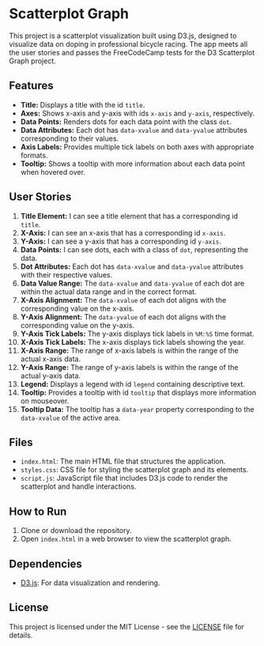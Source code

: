# Scatterplot Graph

This project is a scatterplot visualization built using D3.js, designed to visualize data on doping in professional bicycle racing. The app meets all the user stories and passes the FreeCodeCamp tests for the D3 Scatterplot Graph project.

## Features

- **Title:** Displays a title with the id `title`.
- **Axes:** Shows x-axis and y-axis with ids `x-axis` and `y-axis`, respectively.
- **Data Points:** Renders dots for each data point with the class `dot`.
- **Data Attributes:** Each dot has `data-xvalue` and `data-yvalue` attributes corresponding to their values.
- **Axis Labels:** Provides multiple tick labels on both axes with appropriate formats.
- **Tooltip:** Shows a tooltip with more information about each data point when hovered over.

## User Stories

1. **Title Element:** I can see a title element that has a corresponding id `title`.
2. **X-Axis:** I can see an x-axis that has a corresponding id `x-axis`.
3. **Y-Axis:** I can see a y-axis that has a corresponding id `y-axis`.
4. **Data Points:** I can see dots, each with a class of `dot`, representing the data.
5. **Dot Attributes:** Each dot has `data-xvalue` and `data-yvalue` attributes with their respective values.
6. **Data Value Range:** The `data-xvalue` and `data-yvalue` of each dot are within the actual data range and in the correct format.
7. **X-Axis Alignment:** The `data-xvalue` of each dot aligns with the corresponding value on the x-axis.
8. **Y-Axis Alignment:** The `data-yvalue` of each dot aligns with the corresponding value on the y-axis.
9. **Y-Axis Tick Labels:** The y-axis displays tick labels in `%M:%S` time format.
10. **X-Axis Tick Labels:** The x-axis displays tick labels showing the year.
11. **X-Axis Range:** The range of x-axis labels is within the range of the actual x-axis data.
12. **Y-Axis Range:** The range of y-axis labels is within the range of the actual y-axis data.
13. **Legend:** Displays a legend with id `legend` containing descriptive text.
14. **Tooltip:** Provides a tooltip with id `tooltip` that displays more information on mouseover.
15. **Tooltip Data:** The tooltip has a `data-year` property corresponding to the `data-xvalue` of the active area.

## Files

- `index.html`: The main HTML file that structures the application.
- `styles.css`: CSS file for styling the scatterplot graph and its elements.
- `script.js`: JavaScript file that includes D3.js code to render the scatterplot and handle interactions.

## How to Run

1. Clone or download the repository.
2. Open `index.html` in a web browser to view the scatterplot graph.

## Dependencies

- [D3.js](https://d3js.org/): For data visualization and rendering.

## License

This project is licensed under the MIT License - see the [LICENSE](LICENSE) file for details.
